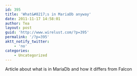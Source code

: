 ```yaml
---
id: 395
title: 'What&#8217;s in MariaDb anyway'
date: 2011-11-17 14:58:01
author: Tea
layout: post
guid: 'http://www.wirelust.com/?p=395'
permalink: '/?p=395'
aktt_notify_twitter:
    - 'no'
categories:
    - Uncategorized
---
```


Article about what is in MariaDb and how it differs from Falcon